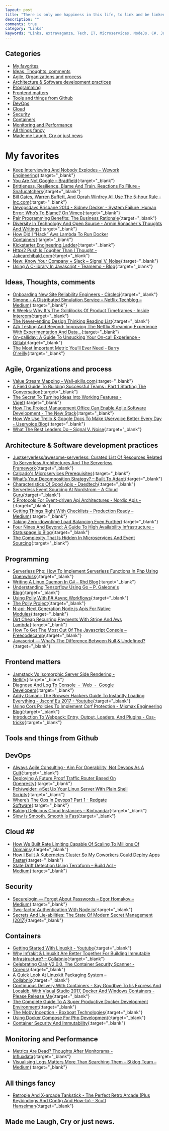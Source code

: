 ```yaml
---
layout: post
title: "There is only one happiness in this life, to link and be linked."
description: ""
comments: true
category: "Links"
keywords: "Links, extravaganza, Tech, IT, Microservices, NodeJs, C#, Javascript, Solution architecture"
---
```


## Categories ##
* [My favorites](#favorites)
* [Ideas, Thoughts, comments](#ideas)
* [Agile, Organizations and process](#agile)
* [Architecture & Software development practices](#development)
* [Programming](#net)
* [Frontend matters](#web)
* [Tools and things from Github](#tools)
* [DevOps](#devops)
* [Cloud](#cloud)
* [Security](#security)
* [Containers](#containers)
* [Monitoring and Performance](#monitoring)
* [All things fancy](#buzz)
* [Made me Laugh, Cry or just news](#news)

# My favorites<a name="favorites"></a> #
* [Keep Interviewing And Nobody Explodes – Wework Engineering](https://engineering.wework.com/keep-interviewing-and-nobody-explodes-450fd95631b2){:target="_blank"}
* [You Are Not Google – Bradfield](https://blog.bradfieldcs.com/you-are-not-google-84912cf44afb){:target="_blank"}
* [Brittleness, Resilience, Blame And Train, Reactions Fo Filure - Snafucatchers](https://www.snafucatchers.com/single-post/2017/06/04/BorkedTheDatabaseCase){:target="_blank"}
* [Bill Gates, Warren Buffett, And Oprah Winfrey All Use The 5-hour Rule - Inc.com](https://www.inc.com/empact/bill-gates-warren-buffett-and-oprah-all-use-the-5-hour-rule.html){:target="_blank"}
* [Devopsdays Brisbane 2014 - Sidney Decker - System Failure, Human Error: Who’s To Blame? On Vimeo](https://vimeo.com/102167635){:target="_blank"}
* [Pair Programming Benefits: The Business Rationale](https://stackify.com/pair-programming-benefits/){:target="_blank"}
* [Diversity In Technology And Open Source - Armin Ronacher's Thoughts And Writings](http://lucumr.pocoo.org/2017/6/5/diversity-in-technology/){:target="_blank"}
* [How Did I “Hack” Aws Lambda To Run Docker Containers](https://hackernoon.com/how-did-i-hack-aws-lambda-to-run-docker-containers-7184dc47c09b){:target="_blank"}
* [Kickstarter Engineering Ladder](https://gist.github.com/jamtur01/aef437a79fee5a9cefdc){:target="_blank"}
* [Http/2 Push Is Tougher Than I Thought - Jakearchibald.com](https://jakearchibald.com/2017/h2-push-tougher-than-i-thought/){:target="_blank"}
* [New: Know Your Company + Slack – Signal V. Noise](https://m.signalvnoise.com/new-know-your-company-slack-b504551c5248){:target="_blank"}
* [Using A C-library In Javascript - Teamemo - Blog](https://blog.teamemo.com/behind-teamemo-using-a-c-library-from-javascript/){:target="_blank"}

## Ideas, Thoughts, comments <a name="ideas"></a> ##
* [Onboarding New Site Reliability Engineers - Circleci](https://circleci.com/blog/onboarding-new-site-reliability-engineers/){:target="_blank"}
* [Simone - A Distributed Simulation Service – Netflix Techblog – Medium](https://medium.com/netflix-techblog/https-medium-com-netflix-techblog-simone-a-distributed-simulation-service-b2c85131ca1b){:target="_blank"}
* [6 Weeks: Why It's The Goldilocks Of Product Timeframes - Inside Intercom](https://blog.intercom.com/6-week-cycle-for-product-teams/){:target="_blank"}
* [The Never-ending Design Thinking Reading List](http://www.thedesigngym.com/the-never-ending-design-thinking-reading-list/){:target="_blank"}
* [A/b Testing And Beyond: Improving The Netflix Streaming Experience With Experimentation And Data…](https://medium.com/netflix-techblog/a-b-testing-and-beyond-improving-the-netflix-streaming-experience-with-experimentation-and-data-5b0ae9295bdf){:target="_blank"}
* [On-calliday: A Guide To Unsucking Your On-call Experience - Gitlab](https://about.gitlab.com/2017/06/14/on-calliday-unsucking-your-on-call-experience/){:target="_blank"}
* [The Most Important Metric You’ll Ever Need - Barry O'reilly](https://barryoreilly.com/2016/08/29/the-most-important-metric-youll-ever-need/){:target="_blank"}

## Agile, Organizations and process<a name="agile"></a> ##
* [Value Stream Mapping - Wall-skills.com](http://wall-skills.com/2014/value-stream-mapping/){:target="_blank"}
* [A Field Guide To Building Successful Teams : Part 1 Starting The Conversation](https://hackernoon.com/a-field-guide-to-building-successful-teams-part-1-starting-the-conversation-a8cac81cd02f){:target="_blank"}
* [The Secret To Turning Ideas Into Working Features - Viget](https://www.viget.com/articles/the-secret-to-turning-ideas-into-working-features){:target="_blank"}
* [How The Project Management Office Can Enable Agile Software Development - The New Stack](https://thenewstack.io/power-project-management-office-agile-software-development/){:target="_blank"}
* [How We Use Trello & Google Docs To Make Uservoice Better Every Day - Uservoice Blog](https://community.uservoice.com/blog/trello-google-docs-product-management/){:target="_blank"}
* [What The Best Leaders Do – Signal V. Noise](https://m.signalvnoise.com/what-the-best-leaders-do-2848c214a7ff){:target="_blank"}

## Architecture & Software development practices <a name="development"></a> ##
* [Justserverless/awesome-serverless: Curated List Of Resources Related To Serverless Architectures And The Serverless Framework](https://github.com/JustServerless/awesome-serverless){:target="_blank"}
* [Calçado's Microservices Prerequisites](http://philcalcado.com/2017/06/11/calcados_microservices_prerequisites.html){:target="_blank"}
* [What’s Your Decomposition Strategy? – Built To Adapt](https://builttoadapt.io/whats-your-decomposition-strategy-e19b8e72ac8f){:target="_blank"}
* [Characteristics Of Good Apis - Daedtech](http://www.daedtech.com/characteristics-good-apis/){:target="_blank"}
* [Serverless Event Sourcing At Nordstrom – A Cloud Guru](https://read.acloud.guru/serverless-event-sourcing-at-nordstrom-ea69bd8fb7cc){:target="_blank"}
* [5 Protocols For Event-driven Api Architectures - Nordic Apis -](http://nordicapis.com/5-protocols-for-event-driven-api-architectures/){:target="_blank"}
* [Getting Things Right With Checklists – Production Ready – Medium](https://medium.com/production-ready/getting-things-right-with-checklists-24455a99dddf){:target="_blank"}
* [Taking Zero-downtime Load Balancing Even Further](https://engineeringblog.yelp.com/2017/05/taking-zero-downtime-load-balancing-even-further.html){:target="_blank"}
* [Four Nines And Beyond: A Guide To High Availability Infrastructure - Statuspage.io Blog](http://blog.statuspage.io/high-availability){:target="_blank"}
* [The Complexity That Is Hidden In Microservices And Event Sourcing](https://www.infoq.com/presentations/microservices-event-sourcing){:target="_blank"}

## Programming <a name="net"></a> ##
* [Serverless Php: How To Implement Serverless Functions In Php Using Openwhisk](https://medium.com/openwhisk/serverless-php-how-to-implement-serverless-functions-in-php-using-openwhisk-9943dc06f544){:target="_blank"}
* [Writing A Linux Daemon In C# – Rhd Blog](https://developers.redhat.com/blog/2017/06/07/writing-a-linux-daemon-in-c/){:target="_blank"}
* [Understanding Tensorflow Using Go – P. Galeone's Blog](https://pgaleone.eu/tensorflow/go/2017/05/29/understanding-tensorflow-using-go/){:target="_blank"}
* [Using Polly With F# Async Workflows](http://blog.ploeh.dk/2017/05/30/using-polly-with-f-async-workflows/){:target="_blank"}
* [The Polly Project](http://www.thepollyproject.org/){:target="_blank"}
* [N-api: Next Generation Node.js Apis For Native Modules](https://medium.com/@nodejs/n-api-next-generation-node-js-apis-for-native-modules-169af5235b06){:target="_blank"}
* [Dirt Cheap Recurring Payments With Stripe And Aws Lambda](http://normal-extensions.com/2017/05/05/simple-recurring/){:target="_blank"}
* [How To Get The Most Out Of The Javascript Console – Freecodecamp](https://medium.freecodecamp.com/how-to-get-the-most-out-of-the-javascript-console-b57ca9db3e6d){:target="_blank"}
* [Javascript — What’s The Difference Between Null & Undefined?](https://codeburst.io/javascript-whats-the-difference-between-null-undefined-37793b5bfce6){:target="_blank"}

## Frontend matters <a name="web"></a> ##
* [Jamstack Vs Isomorphic Server Side Rendering - Netlify](https://www.netlify.com/blog/2017/06/06/jamstack-vs-isomorphic-server-side-rendering/){:target="_blank"}
* [Diagnose And Log To Console  -  Web  -  Google Developers](https://developers.google.com/web/tools/chrome-devtools/console/console-write#styling_console_output_with_css){:target="_blank"}
* [Addy Osmani: The Browser Hackers Guide To Instantly Loading Everything - Jsconf Eu 2017 - Youtube](https://www.youtube.com/watch?v=7vUs5yOuv-o){:target="_blank"}
* [Using Cors Policies To Implement Csrf Protection - Mixmax Engineering Blog](https://mixmax.com/blog/modern-csrf){:target="_blank"}
* [Introduction To Webpack: Entry, Output, Loaders, And Plugins - Css-tricks](https://css-tricks.com/introduction-webpack-entry-output-loaders-plugins/){:target="_blank"}

## Tools and things from Github <a name="tools"></a> ##

## DevOps<a name="devops"></a> ##
* [Always Agile Consulting · Aim For Operability, Not Devops As A Cult](http://www.alwaysagileconsulting.com/articles/aim-for-operability-not-devops-as-a-cult/){:target="_blank"}
* [Deploying A Future Proof Traffic Router Based On Openresty](https://blog.scalingo.com/2017/03/24/future-proof-traffic-router-openresty.html){:target="_blank"}
* [Pch/welder: 🔥Set Up Your Linux Server With Plain Shell Scripts](https://github.com/pch/welder){:target="_blank"}
* [Where’s The Ops In Devops? Part 1 - Redgate Software](http://www.red-gate.com/blog/database-lifecycle-management/wheres-the-ops-in-devops-part-1){:target="_blank"}
* [Baking Delicious Cloud Instances – Kintoandar](https://blog.kintoandar.com/2017/06/Baking-delicious-cloud-instances.html){:target="_blank"}
* [Slow Is Smooth. Smooth Is Fast](https://stevenmurawski.com/powershell/2017/06/slow-is-fast/){:target="_blank"}

## Cloud <a name="cloud"></a>##
* [How We Built Rate Limiting Capable Of Scaling To Millions Of Domains](https://blog.cloudflare.com/counting-things-a-lot-of-different-things/){:target="_blank"}
* [How I Built A Kubernetes Cluster So My Coworkers Could Deploy Apps Faster](https://medium.freecodecamp.com/how-i-built-a-kubernetes-cluster-so-my-coworkers-could-deploy-apps-faster-ad5567bf6fa8){:target="_blank"}
* [State Drift Detection Using Terraform – Build Acl – Medium](https://medium.com/build-acl/state-drift-detection-using-terraform-d0383628d2ea){:target="_blank"}
## Security<a name="security"></a> ##
* [Securelogin — Forget About Passwords – Egor Homakov – Medium](https://medium.com/@homakov/securelogin-forget-about-passwords-c1bf7b47f698){:target="_blank"}
* [Two-factor Authentication With Node.js](https://davidwalsh.name/2fa){:target="_blank"}
* [Secrets And Lie-abilities: The State Of Modern Secret Management (2017)](https://medium.com/on-docker/secrets-and-lie-abilities-the-state-of-modern-secret-management-2017-c82ec9136a3d){:target="_blank"}

## Containers <a name="containers"></a> ##
* [Getting Started With Linuxkit - Youtube](https://www.youtube.com/watch?v=op0WWfoainc){:target="_blank"}
* [Why Infrakit & Linuxkit Are Better Together For Building Immutable Infrastructure? – Collabnix](http://collabnix.com/archives/3319){:target="_blank"}
* [Celebrating Clair V2.0.0, The Container Security Scanner - Coreos](https://coreos.com/blog/celebrating-clair2.0){:target="_blank"}
* [A Quick Look At Linuxkit Packaging System – Collabnix](http://collabnix.com/archives/3296){:target="_blank"}
* [Continuous Delivery With Containers - Say Goodbye To Iis Express And Localdb, With Visual Studio 2017, Docker And Windows Containers - Please Release Me](https://pleasereleaseme.net/continuous-delivery-with-containers-say-goodbye-to-iis-express-and-localdb-with-visual-studio-2017-docker-and-windows-containers/){:target="_blank"}
* [The Complete Guide To A Super Productive Docker Development Environment](https://nrempel.com/guides/docker-development-environment.html){:target="_blank"}
* [The Moby Inception - Boxboat Technologies](https://boxboat.com/2017/05/12/moby-inception/){:target="_blank"}
* [Using Docker Compose For Php Development](https://dev.to/kellyjandrews/using-docker-compose-for-php-development){:target="_blank"}
* [Container Security And Immutability](https://gianarb.it/blog/container-security-immutability){:target="_blank"}

## Monitoring and Performance <a name="monitoring"></a> ##
* [Metrics Are Dead? Thoughts After Monitorama - Influxdata](https://www.influxdata.com/metrics-are-dead/?__s=kkvytqzenspq4vvjt4mj){:target="_blank"}
* [Visualising Logs Matters More Than Searching Them – Stklog Team – Medium](https://medium.com/@stklog/visualising-logs-matters-more-than-searching-them-b488119aeae9?__s=kkvytqzenspq4vvjt4mj){:target="_blank"}

## All things fancy <a name="buzz"></a> ##
* [Retropie And X-arcade Tankstick - The Perfect Retro Arcade (Plus Keybindings And Config And How-to) - Scott Hanselman](https://www.hanselman.com/blog/RetroPieAndXArcadeTankstickThePerfectRetroArcadePlusKeybindingsAndConfigAndHowto.aspx){:target="_blank"}

## Made me Laugh, Cry or just news. <a name="news"></a> ##


